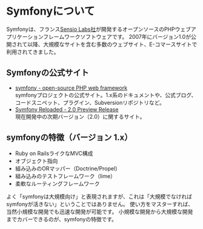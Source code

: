 Symfonyについて
===============

Symfonyは、フランス[Sensio Labs社](http://www.sensiolabs.com/)が開発するオープンソースのPHPウェブアプリケーションフレームワークソフトウェアです。
2007年にバージョン1.0が公開されて以降、大規模なサイトを含む多数のウェブサイト、E-コマースサイトで利用されてきました。


Symfonyの公式サイト
-------------------

- [symfony - open-source PHP web framework](http://www.symfony-project.org/)<br />
  symfonyプロジェクトの公式サイト。1.x系のドキュメントや、公式ブログ、コードスニペット、プラグイン、Subversionリポジトリなど。
- [Symfony Reloaded - 2.0 Preview Release](http://symfony-reloaded.org/)<br />
  現在開発中の次期バージョン（2.0）に関するサイト。


symfonyの特徴（バージョン 1.x）
-------------------------------

- Ruby on RailsライクなMVC構成
- オブジェクト指向
- 組み込みのORマッパー（Doctrine/Propel）
- 組み込みのテストフレームワーク（lime）
- 柔軟なルーティングフレームワーク

よく「symfonyは大規模向け」と表現されますが、これは「大規模でなければsymfonyが活きない」ということではありません。
使い方をマスターすれば、当然小規模な開発でも迅速な開発が可能です。
小規模な開発から大規模な開発までカバーできるのが、symfonyの特徴です。


